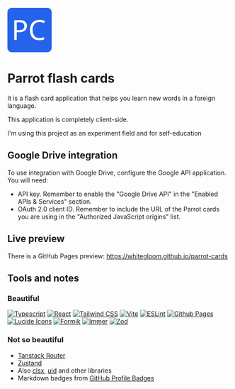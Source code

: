 [<img src="/public/favicon/android-chrome-192x192.png" width=100 height=100 alt="logo">](https://whitegloom.github.io/parrot-cards/)

# Parrot flash cards

It is a flash card application that helps you learn new words in a foreign language.

This application is completely client-side.

I'm using this project as an experiment field and for self-education

## Google Drive integration

To use integration with Google Drive, configure the Google API application.
You will need:
* API key. Remember to enable the "Google Drive API" in the "Enabled APIs & Services" section.
* OAuth 2.0 client ID. Remember to include the URL of the Parrot cards you are using in the "Authorized JavaScript origins" list. 


## Live preview

There is a GitHub Pages preview: https://whitegloom.github.io/parrot-cards

## Tools and notes

### Beautiful

[![Typescript](https://img.shields.io/badge/TypeScript-3178C6.svg?style=for-the-badge&logo=TypeScript&logoColor=white)](https://www.typescriptlang.org/)
[![React](https://img.shields.io/badge/React-61DAFB.svg?style=for-the-badge&logo=React&logoColor=black)](https://react.dev/)
[![Tailwind CSS](https://img.shields.io/badge/Tailwind%20CSS-06B6D4.svg?style=for-the-badge&logo=Tailwind-CSS&logoColor=white)](https://tailwindcss.com)
[![Vite](https://img.shields.io/badge/Vite-646CFF.svg?style=for-the-badge&logo=Vite&logoColor=white)](https://vite.dev/)
[![ESLint](https://img.shields.io/badge/ESLint-4B32C3.svg?style=for-the-badge&logo=ESLint&logoColor=white)](https://eslint.org/)
[![Github Pages](https://img.shields.io/badge/GitHub%20Pages-222222.svg?style=for-the-badge&logo=GitHub-Pages&logoColor=white)](https://docs.github.com/ru/pages)
[![Lucide Icons](https://img.shields.io/badge/Lucide-F56565.svg?style=for-the-badge&logo=Lucide&logoColor=white)](https://lucide.dev/)
[![Formik](https://img.shields.io/badge/Formik-2563EB.svg?style=for-the-badge&logo=Formik&logoColor=white)](https://formik.org/)
[![Immer](https://img.shields.io/badge/Immer-00E7C3.svg?style=for-the-badge&logo=Immer&logoColor=white)](https://immerjs.github.io/immer/)
[![Zod](https://img.shields.io/badge/Zod-2563EB.svg?style=for-the-badge&logo=Zod&logoColor=white)](https://zod.dev/)


### Not so beautiful

* [Tanstack Router](https://tanstack.com/router/latest)
* [Zustand](https://zustand.docs.pmnd.rs)
* Also [clsx](https://github.com/lukeed/clsx#readme), [uid](https://github.com/lukeed/uid#readme) and other libraries
* Markdown badges from [GitHub Profile Badges](https://home.aveek.io/GitHub-Profile-Badges/)
